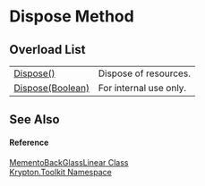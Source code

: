 # Dispose Method


## Overload List
<table>
<tr>
<td><a href="052023e9-566d-7d13-8027-b333c5864ad8.md">Dispose()</a></td>
<td>Dispose of resources.</td></tr>
<tr>
<td><a href="a858fcdd-68aa-8bcb-201f-db6e312058f4.md">Dispose(Boolean)</a></td>
<td>For internal use only.</td></tr>
</table>

## See Also


#### Reference
<a href="b500729d-685d-2490-11a1-74e7e90d4e2c.md">MementoBackGlassLinear Class</a>  
<a href="79d2eac2-21f4-54ff-7552-b20c33c30600.md">Krypton.Toolkit Namespace</a>  
